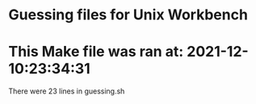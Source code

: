 # Guessing files for Unix Workbench
# This Make file was ran at: 2021-12-10:23:34:31

There were 23 lines in guessing.sh
